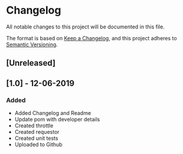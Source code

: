 # Changelog
All notable changes to this project will be documented in this file.

The format is based on [Keep a Changelog](https://keepachangelog.com/en/1.0.0/),
and this project adheres to [Semantic Versioning](https://semver.org/spec/v2.0.0.html).

## [Unreleased]

## [1.0] - 12-06-2019
### Added
- Added Changelog and Readme
- Update pom with developer details
- Created throttle
- Created requestor
- Created unit tests
- Uploaded to Github

